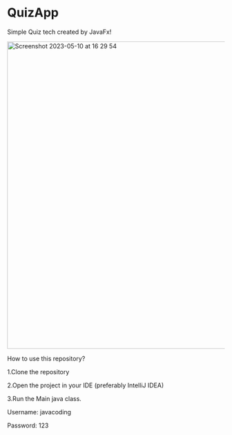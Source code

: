 # QuizApp
Simple Quiz tech created by JavaFx!


<img width="712" alt="Screenshot 2023-05-10 at 16 29 54" src="https://github.com/Ramzi-444/QuizApp/assets/128693049/e0d187f4-5e3a-447b-b00b-7c67d0b24144">

How to use this repository?

1.Clone the repository

2.Open the project in your IDE (preferably IntelliJ IDEA)

3.Run the Main java class.



Username: javacoding

Password: 123
